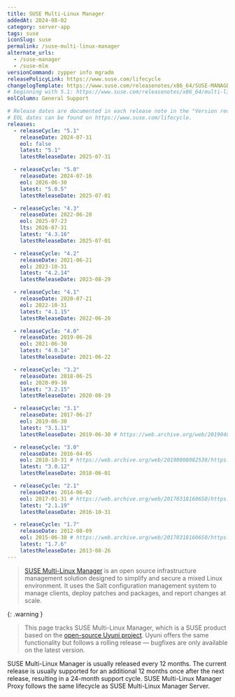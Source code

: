 ```yaml
---
title: SUSE Multi-Linux Manager
addedAt: 2024-08-02
category: server-app
tags: suse
iconSlug: suse
permalink: /suse-multi-linux-manager
alternate_urls:
  - /suse-manager
  - /suse-mlm
versionCommand: zypper info mgradm
releasePolicyLink: https://www.suse.com/lifecycle
changelogTemplate: https://www.suse.com/releasenotes/x86_64/SUSE-MANAGER/__RELEASE_CYCLE__/
# beginning with 5.1: https://www.suse.com/releasenotes/x86_64/multi-linux-manager/__RELEASE_CYCLE__
eolColumn: General Support

# Release dates are documented in each release note in the "Version revision history" paragraph.
# EOL dates can be found on https://www.suse.com/lifecycle.
releases:
  - releaseCycle: "5.1"
    releaseDate: 2024-07-31
    eol: false
    latest: "5.1"
    latestReleaseDate: 2025-07-31

  - releaseCycle: "5.0"
    releaseDate: 2024-07-16
    eol: 2026-06-30
    latest: "5.0.5"
    latestReleaseDate: 2025-07-01

  - releaseCycle: "4.3"
    releaseDate: 2022-06-20
    eol: 2025-07-23
    lts: 2026-07-31
    latest: "4.3.16"
    latestReleaseDate: 2025-07-01

  - releaseCycle: "4.2"
    releaseDate: 2021-06-21
    eol: 2023-10-31
    latest: "4.2.14"
    latestReleaseDate: 2023-08-29

  - releaseCycle: "4.1"
    releaseDate: 2020-07-21
    eol: 2022-10-31
    latest: "4.1.15"
    latestReleaseDate: 2022-06-20

  - releaseCycle: "4.0"
    releaseDate: 2019-06-26
    eol: 2021-06-30
    latest: "4.0.14"
    latestReleaseDate: 2021-06-22

  - releaseCycle: "3.2"
    releaseDate: 2018-06-25
    eol: 2020-09-30
    latest: "3.2.15"
    latestReleaseDate: 2020-08-19

  - releaseCycle: "3.1"
    releaseDate: 2017-06-27
    eol: 2019-06-30
    latest: "3.1.11"
    latestReleaseDate: 2019-06-30 # https://web.archive.org/web/20190407030446/https://www.suse.com/lifecycle/

  - releaseCycle: "3.0"
    releaseDate: 2016-04-05
    eol: 2018-10-31 # https://web.archive.org/web/20190808082538/https://www.suse.com/lifecycle/
    latest: "3.0.12"
    latestReleaseDate: 2018-06-01

  - releaseCycle: "2.1"
    releaseDate: 2014-06-02
    eol: 2017-01-31 # https://web.archive.org/web/20170318160650/https://www.suse.com/lifecycle/
    latest: "2.1.19"
    latestReleaseDate: 2016-10-31

  - releaseCycle: "1.7"
    releaseDate: 2012-08-09
    eol: 2015-06-30 # https://web.archive.org/web/20170318160650/https://www.suse.com/lifecycle/
    latest: "1.7.6"
    latestReleaseDate: 2013-08-26
---
```


> [SUSE Multi-Linux Manager](https://www.suse.com/products/multi-linux-manager/) is an open source infrastructure management solution designed to simplify and secure a mixed Linux environment.
> It uses the Salt configuration management system to manage clients, deploy patches and packages, and report changes at scale.

{: .warning }

> This page tracks SUSE Multi-Linux Manager, which is a SUSE product based on the [open-source Uyuni project](https://uyuni-project.org).
> Uyuni offers the same functionality but follows a rolling release — bugfixes are only available on the latest version.

SUSE Multi-Linux Manager is usually released every 12 months.
The current release is usually supported for an additional 12 months once after the next release, resulting in a 24-month support cycle.
SUSE Multi-Linux Manager Proxy follows the same lifecycle as SUSE Multi-Linux Manager Server.
